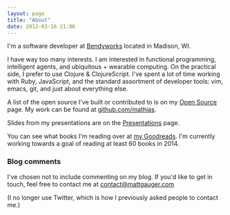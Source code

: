 ```yaml
---
layout: page
title: "About"
date: 2012-03-16 21:06
---
```


I'm a software developer at [Bendyworks](http://bendyworks.com) located in Madison, WI.

I have way too many interests. I am interested in functional programming, intelligent agents, and ubiquitous + wearable computing. On the practical side, I prefer to use Clojure & ClojureScript. I've spent a lot of time working with Ruby, JavaScript, and the standard assortment of developer tools: vim, emacs, git, and just about everything else.

A list of the open source I've built or contributed to is on my [Open Source](/open-source) page. My work can be found at [github.com/mathias](https://github.com/mathias).

Slides from my presentations are on the [Presentations](/presentations) page.

You can see what books I'm reading over at [my Goodreads](
https://www.goodreads.com/mathiasx). I'm currently working towards a goal of reading at least 60 books in 2014.


### Blog comments

I've chosen not to include commenting on my blog. If you'd like to get in touch, feel free to contact me at [contact@mattgauger.com](mailto:contact@mattgauger.com)

(I no longer use Twitter, which is how I previously asked people to contact me.)
